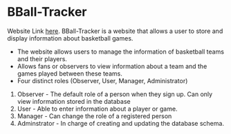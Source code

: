 # BBall-Tracker

Website Link [here](https://bball-tracker.000webhostapp.com/).
BBall-Tracker is a website that allows a user to store and display information about basketball games.
* The website allows users to manage the information of basketball teams and their players.
* Allows fans or observers to view information about a team and the games played between these teams. 
* Four distinct roles (Observer, User, Manager, Administrator)
1. Observer - The default role of a person when they sign up. Can only view information stored in the database
2. User - Able to enter information about a player or game. 
3. Manager - Can change the role of a registered person
4. Adminstrator - In charge of creating and updating the database schema. 


